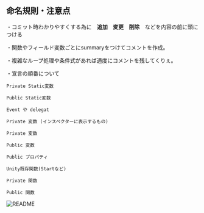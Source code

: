 ## 命名規則・注意点

・コミット時わかりやすくする為に　**追加**　**変更**　**削除**　などを内容の前に頭につける

・関数やフィールド変数ごとにsummaryをつけてコメントを作成。

・複雑なループ処理や条件式があれば適度にコメントを残してくりぇ。

・宣言の順番について

    Private Static変数

    Public Static変数

    Event や delegat

    Private 変数 (インスペクターに表示するもの)

    Private 変数

    Public 変数

    Public プロパティ

    Unity既存関数(Startなど)

    Private 関数

    Public 関数

![README](https://user-images.githubusercontent.com/4126881/177043843-485f269e-3450-45ff-8b5a-1ce81ac3cf03.jpg)
